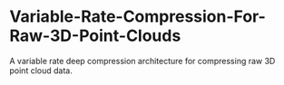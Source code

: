 # Variable-Rate-Compression-For-Raw-3D-Point-Clouds
A variable rate deep compression architecture for compressing raw 3D point cloud data.
